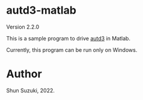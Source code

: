 # autd3-matlab


Version 2.2.0

This is a sample program to drive [autd3](https://github.com/shinolab/autd3) in Matlab.

Currently, this program can be run only on Windows.

# Author

Shun Suzuki, 2022.
